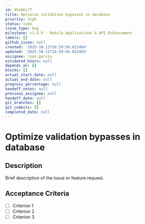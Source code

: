 ```yaml
---
id: 85e86c77
title: Optimize validation bypasses in database
priority: high
status: todo
issue_type: bug
milestone: v1.9.0 - Mobile Applications & API Enhancement
labels: []
github_issue: null
created: '2025-10-11T16:59:56.021464'
updated: '2025-10-11T16:59:56.021469'
assignee: ryan.garcia
estimated_hours: null
depends_on: []
blocks: []
actual_start_date: null
actual_end_date: null
progress_percentage: null
handoff_notes: null
previous_assignee: null
handoff_date: null
git_branches: []
git_commits: []
completed_date: null
---
```


# Optimize validation bypasses in database

## Description

Brief description of the issue or feature request.

## Acceptance Criteria

- [ ] Criterion 1
- [ ] Criterion 2
- [ ] Criterion 3